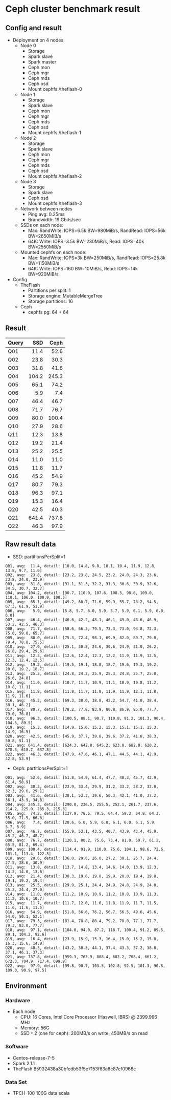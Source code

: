 # Ceph cluster benchmark result

## Config and result
* Deployment on 4 nodes
    * Node 0
        * Storage
        * Spark slave
        * Spark master
        * Ceph mon
        * Ceph mgr
        * Ceph mds
        * Ceph osd
        * Mount cephfs:/theflash-0
    * Node 1
        * Storage
        * Spark slave
        * Ceph mon
        * Ceph mgr
        * Ceph mds
        * Ceph osd
        * Mount cephfs:/theflash-1
    * Node 2
        * Storage
        * Spark slave
        * Ceph mon
        * Ceph mgr
        * Ceph mds
        * Ceph osd
        * Mount cephfs:/theflash-2
    * Node 3
        * Storage
        * Spark slave
        * Ceph osd
        * Mount cephfs:/theflash-3
    * Network between nodes
        * Ping avg: 0.25ms
        * Brandwidth: 19 Gbits/sec
    * SSDs on each node:
        * Max: RandWrite: IOPS=6.5k BW=980MiB/s, RandRead: IOPS=56k BW=2650MiB/s
        * 64K: Write: IOPS=3.5k BW=230MiB/s, Read: IOPS=40k BW=2550MiB/s
    * Mounted cephfs on each node:
        * Max: RandWrite: IOPS=3k BW=250MiB/s, RandRead: IOPS=25.8k BW=1150MiB/s
        * 64K: Write: IOPS=160 BW=10MiB/s, Read: IOPS=14k BW=920MiB/s
* Config
    * TheFlash
        * Partitions per split: 1
        * Storage engine: MutableMergeTree
        * Storage partitions: 16
    * Ceph
        * cephfs pg: 64 + 64

## Result

| Query |     SSD |    Ceph |
| ----- | ------: | ------: |
| Q01   |    11.4 |    52.6 |
| Q02   |    23.8 |    30.3 |
| Q03   |    31.8 |    41.6 |
| Q04   |   104.2 |   245.3 |
| Q05   |    65.1 |    74.2 |
| Q06   |     5.9 |     7.4 |
| Q07   |    46.4 |    46.7 |
| Q08   |    71.7 |    76.7 |
| Q09   |    80.0 |   100.4 |
| Q10   |    27.9 |    28.6 |
| Q11   |    12.3 |    13.8 |
| Q12   |    19.2 |    21.4 |
| Q13   |    25.2 |    25.5 |
| Q14   |    11.0 |    11.0 |
| Q15   |    11.8 |    11.7 |
| Q16   |    45.2 |    54.9 |
| Q17   |    80.7 |    79.3 |
| Q18   |    96.3 |    97.1 |
| Q19   |    15.3 |    16.4 |
| Q20   |    42.5 |    40.3 |
| Q21   |   641.4 |   737.8 |
| Q22   |    46.3 |    97.9 |


## Raw result data
* SSD: partitionsPerSplit=1
```
Q01, avg:  11.4, detail: [10.0, 14.8, 9.8, 10.1, 10.4, 11.9, 12.8, 13.8, 9.7, 11.0]
Q02, avg:  23.8, detail: [23.2, 23.8, 24.5, 23.2, 24.0, 24.3, 23.6, 23.8, 24.0, 23.9]
Q03, avg:  31.8, detail: [31.1, 31.3, 32.2, 31.3, 30.6, 30.9, 32.6, 34.5, 30.7, 32.7]
Q04, avg: 104.2, detail: [90.7, 110.0, 107.6, 108.5, 98.6, 109.0, 110.1, 106.0, 100.9, 100.5]
Q05, avg:  65.1, detail: [49.2, 60.7, 71.6, 59.9, 55.7, 78.2, 94.5, 67.3, 61.9, 51.9]
Q06, avg:   5.9, detail: [5.8, 5.7, 6.0, 5.9, 5.7, 5.9, 6.1, 5.9, 6.0, 6.0]
Q07, avg:  46.4, detail: [40.6, 42.2, 48.1, 46.1, 49.0, 48.6, 46.9, 53.2, 42.5, 46.3]
Q08, avg:  71.7, detail: [58.6, 66.3, 79.5, 73.3, 73.0, 93.8, 72.3, 75.0, 59.8, 65.7]
Q09, avg:  80.0, detail: [75.3, 72.4, 98.1, 69.9, 82.0, 89.7, 79.0, 79.4, 78.8, 75.5]
Q10, avg:  27.9, detail: [25.1, 30.8, 24.6, 30.6, 24.9, 31.0, 26.2, 26.8, 29.4, 29.6]
Q11, avg:  12.3, detail: [12.6, 12.4, 12.3, 12.2, 11.9, 11.9, 12.5, 12.3, 12.4, 12.5]
Q12, avg:  19.2, detail: [19.5, 19.1, 18.8, 18.7, 19.6, 19.3, 19.2, 20.0, 19.2, 18.7]
Q13, avg:  25.2, detail: [24.8, 24.2, 25.9, 25.3, 24.8, 25.7, 25.0, 26.6, 24.8]
Q14, avg:  11.0, detail: [10.7, 11.7, 10.9, 11.1, 10.9, 10.8, 11.2, 10.8, 11.1]
Q15, avg:  11.8, detail: [11.8, 11.7, 11.8, 11.9, 11.9, 12.1, 11.8, 11.9, 11.6]
Q16, avg:  45.2, detail: [69.3, 38.0, 38.8, 42.2, 54.7, 41.0, 38.4, 38.1, 46.2]
Q17, avg:  80.7, detail: [78.2, 77.8, 83.9, 80.8, 86.9, 85.0, 77.7, 79.0, 76.8]
Q18, avg:  96.3, detail: [100.5, 88.1, 90.7, 110.8, 91.2, 101.3, 90.4, 104.5, 89.5]
Q19, avg:  15.3, detail: [14.9, 15.6, 15.2, 15.3, 15.1, 15.1, 15.3, 14.9, 16.5]
Q20, avg:  42.5, detail: [45.9, 37.7, 39.8, 39.6, 37.2, 41.8, 38.3, 50.8, 51.1]
Q21, avg: 641.4, detail: [624.3, 642.8, 645.2, 623.0, 682.0, 620.2, 678.3, 618.7, 637.8]
Q22, avg:  46.3, detail: [47.9, 47.6, 46.1, 47.1, 44.5, 44.1, 42.9, 42.8, 53.9]
```
* Ceph: partitionsPerSplit=1
```
Q01, avg:  52.6, detail: [51.8, 54.9, 61.4, 47.7, 48.3, 45.7, 42.9, 61.4, 58.9]
Q02, avg:  30.3, detail: [23.9, 33.4, 29.9, 31.2, 33.2, 28.2, 32.0, 32.3, 29.6, 29.1]
Q03, avg:  41.6, detail: [38.1, 53.3, 39.6, 50.3, 42.1, 41.0, 37.2, 36.1, 43.9, 34.8]
Q04, avg: 245.3, detail: [290.0, 236.5, 255.5, 252.1, 261.7, 237.6, 214.2, 225.0, 265.3, 215.3]
Q05, avg:  74.2, detail: [137.9, 78.5, 79.5, 64.4, 59.3, 64.8, 64.3, 55.0, 71.5, 66.8]
Q06, avg:   7.4, detail: [20.6, 6.0, 5.9, 6.0, 6.1, 6.0, 6.1, 5.9, 5.7, 5.9]
Q07, avg:  46.7, detail: [55.9, 53.1, 43.5, 40.7, 43.9, 43.4, 45.9, 45.2, 46.7, 48.7]
Q08, avg:  76.7, detail: [120.1, 80.2, 75.6, 73.4, 81.0, 59.7, 61.2, 65.5, 81.2, 69.4]
Q09, avg: 100.4, detail: [114.4, 91.9, 110.0, 75.6, 104.1, 98.6, 72.6, 101.1, 113.4, 122.3]
Q10, avg:  28.6, detail: [36.0, 29.8, 26.0, 27.2, 30.1, 25.7, 24.4, 27.5, 28.6, 30.9]
Q11, avg:  13.8, detail: [13.7, 14.8, 13.4, 14.6, 14.0, 13.9, 12.3, 14.2, 14.0, 13.6]
Q12, avg:  21.4, detail: [38.3, 19.6, 19.8, 19.9, 20.0, 19.4, 19.8, 19.1, 19.2, 19.4]
Q13, avg:  25.5, detail: [29.9, 25.1, 24.4, 24.9, 24.8, 24.9, 24.0, 25.3, 24.4, 27.0]
Q14, avg:  11.0, detail: [11.2, 10.9, 10.9, 11.2, 10.8, 10.9, 11.3, 11.2, 10.6, 10.7]
Q15, avg:  11.7, detail: [11.7, 12.0, 11.6, 11.8, 11.9, 11.7, 11.5, 11.6, 11.6, 11.5]
Q16, avg:  54.9, detail: [51.8, 56.6, 76.2, 56.7, 56.5, 49.6, 45.6, 54.0, 50.1, 52.1]
Q17, avg:  79.3, detail: [81.4, 78.8, 80.4, 79.2, 78.0, 77.1, 77.7, 79.3, 83.0, 77.7]
Q18, avg:  97.1, detail: [104.0, 94.0, 87.2, 118.7, 100.4, 91.2, 89.5, 89.1, 104.2, 92.6]
Q19, avg:  16.4, detail: [23.9, 15.9, 15.3, 16.4, 15.0, 15.2, 15.0, 16.3, 15.6, 14.9]
Q20, avg:  40.3, detail: [43.2, 38.3, 44.1, 37.4, 43.3, 37.2, 38.8, 37.1, 46.1, 37.3]
Q21, avg: 737.8, detail: [959.3, 763.9, 808.4, 682.2, 708.4, 661.2, 672.3, 704.9, 717.4, 699.9]
Q22, avg:  97.9, detail: [99.8, 90.7, 103.5, 102.8, 92.5, 101.3, 90.8, 109.0, 90.9, 97.5]
```


## Environment

### Hardware
* Each node:
    * CPU: 16 Cores, Intel Core Processor (Haswell, IBRS) @ 2399.996 MHz
    * Memory: 56G
    * SSD `*` 2 (one for ceph): 200MB/s on write, 450MB/s on read

### Software
* Centos-release-7-5
* Spark 2.1.1
* TheFlash 85932438a30bfcdb53f5c7153f63a6c87cf0968c

### Data Set
* TPCH-100 100G data scala
